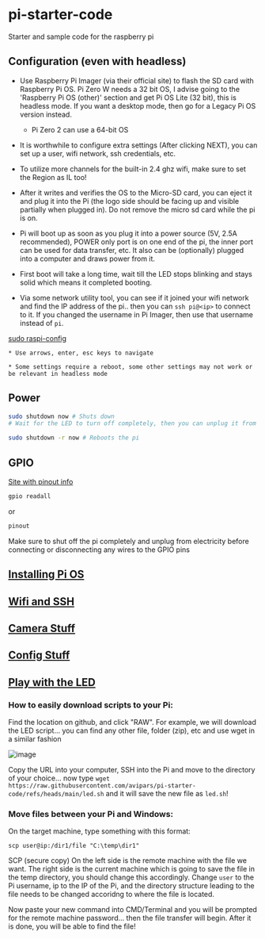 # pi-starter-code
Starter and sample code for the raspberry pi

## Configuration (even with headless)

* Use Raspberry Pi Imager (via their official site) to flash the SD card with Raspberry Pi OS. Pi Zero W needs a 32 bit OS, I advise going to the 'Raspberry Pi OS (other)' section and get Pi OS Lite (32 bit), this is headless mode. If you want a desktop mode, then go for a Legacy Pi OS version instead. 

    - Pi Zero 2 can use a 64-bit OS

* It is worthwhile to configure extra settings (After clicking NEXT), you can set up a user, wifi network, ssh credentials, etc. 

* To utilize more channels for the built-in 2.4 ghz wifi, make sure to set the Region as IL too!

* After it writes and verifies the OS to the Micro-SD card, you can eject it and plug it into the Pi (the logo side should be facing up and visible partially when plugged in). Do not remove the micro sd card while the pi is on.

* Pi will boot up as soon as you plug it into a power source (5V, 2.5A recommended), POWER only port is on one end of the pi, the inner port can be used for data transfer, etc. It also can be (optionally) plugged into a computer and draws power from it.

* First boot will take a long time, wait till the LED stops blinking and stays solid which means it completed booting. 

* Via some network utility tool, you can see if it joined your wifi network and find the IP address of the pi.. then you can `ssh pi@<ip>` to connect to it. If you changed the username in Pi Imager, then use that username instead of `pi`.

[sudo raspi-config](https://www.raspberrypi.com/documentation/computers/configuration.html)

    * Use arrows, enter, esc keys to navigate 

    * Some settings require a reboot, some other settings may not work or be relevant in headless mode 


##  Power 

```bash
sudo shutdown now # Shuts down
# Wait for the LED to turn off completely, then you can unplug it from power
``` 


```bash
sudo shutdown -r now # Reboots the pi
```


## GPIO

[Site with pinout info](https://pinout.xyz)


```bash
gpio readall 
```
or 
```bash
pinout
```

Make sure to shut off the pi completely and unplug from electricity before connecting or disconnecting any wires to the GPIO pins 

## [Installing Pi OS](INSTALLING.md)

## [Wifi and SSH](CONNECTIONS.md)

## [Camera Stuff](camera/README.md)

## [Config Stuff](config)

## [Play with the LED](led.sh)

### How to easily download scripts to your Pi:
Find the location on github, and click "RAW". For example, we will download the LED script... you can find any other file, folder (zip), etc and use wget in a similar fashion

![image](https://github.com/user-attachments/assets/a2318706-4d2d-4629-a2a0-98e3b82c01b6)

Copy the URL into your computer, SSH into the Pi and move to the directory of your choice... now type `wget https://raw.githubusercontent.com/avipars/pi-starter-code/refs/heads/main/led.sh` 
and it will save the new file as `led.sh`! 

### Move files between your Pi and Windows:
On the target machine, type something with this format: 

`scp user@ip:/dir1/file "C:\temp\dir1"`

SCP (secure copy)
On the left side is the remote machine with the file we want. The right side is the current machine which is going to save the file in the temp directory, you should change this accordingly.
Change `user` to the Pi username, ip to the IP of the Pi, and the directory structure leading to the file needs to be changed accoridng to where the file is located.

Now paste your new command into CMD/Terminal and you will be prompted for the remote machine password... then the file transfer will begin. After it is done, you will be able to find the file!



